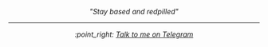 
<p align="center">
  <i>"Stay based and redpilled"
</p>

___


<p align="center">
  :point_right: <a href="t.me/artemis_crypto_bo"> Talk to me on Telegram </a> 
  <br><br>
</p>


